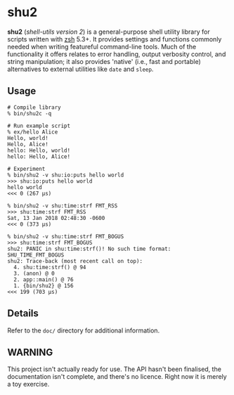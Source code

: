 # shu2

**shu2** (*shell-utils version 2*) is a general-purpose shell utility library
for scripts written with [zsh](http://zsh.sourceforge.net/) 5.3+. It provides
settings and functions commonly needed when writing featureful command-line
tools. Much of the functionality it offers relates to error handling, output
verbosity control, and string manipulation; it also provides 'native' (i.e.,
fast and portable) alternatives to external utilities like `date` and `sleep`.

## Usage

```
# Compile library
% bin/shu2c -q

# Run example script
% ex/hello Alice
Hello, world!
Hello, Alice!
hello: Hello, world!
hello: Hello, Alice!

# Experiment
% bin/shu2 -v shu:io:puts hello world
>>> shu:io:puts hello world
hello world
<<< 0 (267 µs)

% bin/shu2 -v shu:time:strf FMT_RSS
>>> shu:time:strf FMT_RSS
Sat, 13 Jan 2018 02:48:30 -0600
<<< 0 (373 µs)

% bin/shu2 -v shu:time:strf FMT_BOGUS
>>> shu:time:strf FMT_BOGUS
shu2: PANIC in shu:time:strf()! No such time format: SHU_TIME_FMT_BOGUS
shu2: Trace-back (most recent call on top):
  4. shu:time:strf() @ 94
  3. (anon) @ 0
  2. app::main() @ 76
  1. {bin/shu2} @ 156
<<< 199 (703 µs)
```

## Details

Refer to the `doc/` directory for additional information.

## WARNING

This project isn't actually ready for use. The API hasn't been finalised, the
documentation isn't complete, and there's no licence. Right now it is merely a
toy exercise.
